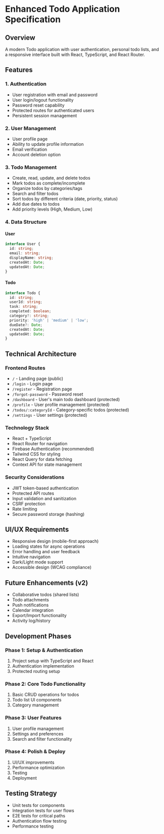 # Enhanced Todo Application Specification

## Overview
A modern Todo application with user authentication, personal todo lists, and a responsive interface built with React, TypeScript, and React Router.

## Features

### 1. Authentication
- User registration with email and password
- User login/logout functionality
- Password reset capability
- Protected routes for authenticated users
- Persistent session management

### 2. User Management
- User profile page
- Ability to update profile information
- Email verification
- Account deletion option

### 3. Todo Management
- Create, read, update, and delete todos
- Mark todos as complete/incomplete
- Organize todos by categories/tags
- Search and filter todos
- Sort todos by different criteria (date, priority, status)
- Add due dates to todos
- Add priority levels (High, Medium, Low)

### 4. Data Structure

#### User
```typescript
interface User {
  id: string;
  email: string;
  displayName: string;
  createdAt: Date;
  updatedAt: Date;
}
```

#### Todo
```typescript
interface Todo {
  id: string;
  userId: string;
  task: string;
  completed: boolean;
  category?: string;
  priority: 'high' | 'medium' | 'low';
  dueDate?: Date;
  createdAt: Date;
  updatedAt: Date;
}
```

## Technical Architecture

### Frontend Routes
- `/` - Landing page (public)
- `/login` - Login page
- `/register` - Registration page
- `/forgot-password` - Password reset
- `/dashboard` - User's main todo dashboard (protected)
- `/profile` - User profile management (protected)
- `/todos/:categoryId` - Category-specific todos (protected)
- `/settings` - User settings (protected)

### Technology Stack
- React + TypeScript
- React Router for navigation
- Firebase Authentication (recommended)
- Tailwind CSS for styling
- React Query for data fetching
- Context API for state management

### Security Considerations
- JWT token-based authentication
- Protected API routes
- Input validation and sanitization
- CSRF protection
- Rate limiting
- Secure password storage (hashing)

## UI/UX Requirements
- Responsive design (mobile-first approach)
- Loading states for async operations
- Error handling and user feedback
- Intuitive navigation
- Dark/Light mode support
- Accessible design (WCAG compliance)

## Future Enhancements (v2)
- Collaborative todos (shared lists)
- Todo attachments
- Push notifications
- Calendar integration
- Export/Import functionality
- Activity log/history

## Development Phases

### Phase 1: Setup & Authentication
1. Project setup with TypeScript and React
2. Authentication implementation
3. Protected routing setup

### Phase 2: Core Todo Functionality
1. Basic CRUD operations for todos
2. Todo list UI components
3. Category management

### Phase 3: User Features
1. User profile management
2. Settings and preferences
3. Search and filter functionality

### Phase 4: Polish & Deploy
1. UI/UX improvements
2. Performance optimization
3. Testing
4. Deployment

## Testing Strategy
- Unit tests for components
- Integration tests for user flows
- E2E tests for critical paths
- Authentication flow testing
- Performance testing 
